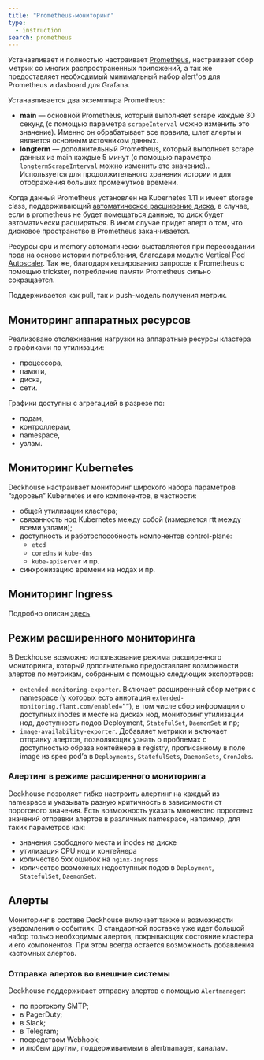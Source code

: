 ```yaml
---
title: "Prometheus-мониторинг"
type:
  - instruction
search: prometheus
---
```


Устанавливает и полностью настраивает [Prometheus](https://prometheus.io/), настраивает сбор метрик со многих распространенных приложений, а так же предоставляет необходимый минимальный набор alert'ов для Prometheus и dasboard для Grafana.

Устанавливается два экземпляра Prometheus:
* **main** — основной Prometheus, который выполняет scrape каждые 30 секунд (с помощью параметра `scrapeInterval` можно изменить это значение). Именно он обрабатывает все правила, шлет алерты и является основным источником данных.
* **longterm** — дополнительный Prometheus, который выполняет scrape данных из main каждые 5 минут (с помощью параметра `longtermScrapeInterval` можно изменить это значение).. Используется для продолжительного хранения истории и для отображения больших промежутков времени.

Когда данный Prometheus установлен на Kubernetes 1.11 и имеет storage class, поддерживающий [автоматическое расширение диска](https://kubernetes.io/blog/2018/07/12/resizing-persistent-volumes-using-kubernetes/), в случае, если в prometheus не будет помещаться данные, то диск будет автоматически расширяться. В ином случае придет алерт о том, что дисковое пространство в Prometheus заканчивается.

Ресурсы cpu и memory автоматически выставляются при пересоздании пода на основе истории потребления, благодаря модулю [Vertical Pod Autoscaler](../../modules/302-vertical-pod-autoscaler/). Так же, благодаря кешированию запросов к Prometheus с помощью trickster, потребление памяти Prometheus сильно сокращается.

Поддерживается как pull, так и push-модель получения метрик.

## Мониторинг аппаратных ресурсов
Реализовано отслеживание нагрузки на аппаратные ресурсы кластера с графиками по утилизации:
- процессора,
- памяти,
- диска,
- сети.

Графики доступны с агрегацией в разрезе по:
- подам,
- контроллерам,
- namespace,
- узлам.

## Мониторинг Kubernetes

Deckhouse настраивает мониторинг широкого набора параметров “здоровья” Kubernetes и его компонентов, в частности:
- общей утилизации кластера;
- связанность нод Kubernetes между собой (измеряется rtt между всеми узлами);
- доступность и работоспособность компонентов control-plane:
  - `etcd`
  - `coredns` и `kube-dns`
  - `kube-apiserver` и пр.
- синхронизацию времени на нодах и пр.

## Мониторинг Ingress

Подробно описан [здесь](../../modules/402-ingress-nginx/#мониторинг-и-статистика)

## Режим расширенного мониторинга
В Deckhouse возможно использование режима расширенного мониторинга, который дополнительно предоставляет возможности алертов по метрикам, собранным с помощью следующих экспортеров:
- `extended-monitoring-exporter`. Включает расширенный сбор метрик с namespace (у которых есть аннотация `extended-monitoring.flant.com/enabled=””`), в том числе сбор информации о доступных inodes и месте на дисках нод, мониторинг утилизации нод, доступность подов Deployment, `StatefulSet`, `DaemonSet` и пр;
- `image-availability-exporter`.  Добавляет метрики и включает отправку алертов, позволяющих узнать о проблемах с доступностью образа контейнера в registry, прописанному в поле image из spec pod’а в `Deployments`, `StatefulSets`, `DaemonSets`, `CronJobs`.

### Алертинг в режиме расширенного мониторинга
Deckhouse позволяет гибко настроить алертинг на каждый из namespace и указывать разную критичность в зависимости от порогового значения. Есть возможность указать множество пороговых значений отправки алертов в различных namespace, например, для таких параметров как:
- значения свободного места и inodes на диске
- утилизация CPU нод и контейнера
- количество 5xx ошибок на `nginx-ingress`
- количество возможных недоступных подов в `Deployment`, `StatefulSet`, `DaemonSet`.

## Алерты
Мониторинг в составе Deckhouse включает также и возможности уведомления о событиях. В стандартной поставке уже идет большой набор только необходимых алертов, покрывающих состояние кластера и его компонентов. При этом всегда остается возможность добавления кастомных алертов.

### Отправка алертов во внешние системы
Deckhouse поддерживает отправку алертов с помощью `Alertmanager`:
- по протоколу SMTP;
- в PagerDuty;
- в Slack;
- в Telegram;
- посредством Webhook;
- и любым другим, поддерживаемым в alertmanager, каналам.
